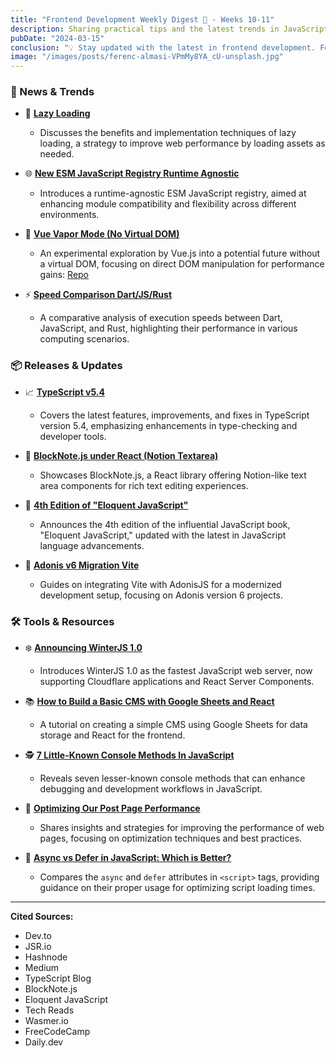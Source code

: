 ```yaml
---
title: "Frontend Development Weekly Digest 💮 - Weeks 10-11"
description: Sharing practical tips and the latest trends in JavaScript
pubDate: "2024-03-15"
conclusion: "💡 Stay updated with the latest in frontend development. Follow the links for more insights."
image: "/images/posts/ferenc-almasi-VPmMy8YA_cU-unsplash.jpg"
---
```


### 🌟 News & Trends

- 🛌 **[Lazy Loading](https://dev.to/jorjishasan/lazy-loading-lod?ref=zazen_code)**

  - Discusses the benefits and implementation techniques of lazy loading, a strategy to improve web performance by loading assets as needed.

- 🌐 **[New ESM JavaScript Registry Runtime Agnostic](https://jsr.io/?ref=zazen_code)**

  - Introduces a runtime-agnostic ESM JavaScript registry, aimed at enhancing module compatibility and flexibility across different environments.

- 💨 **[Vue Vapor Mode (No Virtual DOM)](https://icarusgk.hashnode.dev/vue-3-vapor-mode?ref=zazen_code)**

  - An experimental exploration by Vue.js into a potential future without a virtual DOM, focusing on direct DOM manipulation for performance gains: [Repo](https://github.com/vuejs/core-vapor?ref=zazen_code)

- ⚡ **[Speed Comparison Dart/JS/Rust](https://medium.com/@tommyyy/the-dart-speed-035272e9d46d?ref=zazen_code)**

  - A comparative analysis of execution speeds between Dart, JavaScript, and Rust, highlighting their performance in various computing scenarios.

### 📦 Releases & Updates

- 📈 **[TypeScript v5.4](https://devblogs.microsoft.com/typescript/announcing-typescript-5-4/?ref=zazen_code)**

  - Covers the latest features, improvements, and fixes in TypeScript version 5.4, emphasizing enhancements in type-checking and developer tools.

- 📝 **[BlockNote.js under React (Notion Textarea)](https://www.blocknotejs.org/?ref=zazen_code)**

  - Showcases BlockNote.js, a React library offering Notion-like text area components for rich text editing experiences.

- 📘 **[4th Edition of "Eloquent JavaScript"](https://eloquentjavascript.net/?ref=zazen_code)**

  - Announces the 4th edition of the influential JavaScript book, "Eloquent JavaScript," updated with the latest in JavaScript language advancements.

- 🚀 **[Adonis v6 Migration Vite](https://techreads.pipoprods.org/add-vue-js-vite-to-an-adonisjs-application/?ref=zazen_code)**

  - Guides on integrating Vite with AdonisJS for a modernized development setup, focusing on Adonis version 6 projects.

### 🛠 Tools & Resources

- ❄️ **[Announcing WinterJS 1.0](https://wasmer.io/posts/winterjs-v1?ref=zazen_code)**

  - Introduces WinterJS 1.0 as the fastest JavaScript web server, now supporting Cloudflare applications and React Server Components.

- 📚 **[How to Build a Basic CMS with Google Sheets and React](https://www.freecodecamp.org/news/how-to-build-a-basic-cms-with-google-sheets-and-reactjs/?ref=zazen_code)**

  - A tutorial on creating a simple CMS using Google Sheets for data storage and React for the frontend.

- 🕵️ **[7 Little-Known Console Methods In JavaScript](https://medium.com/coding-beauty/7-little-known-console-methods-in-javascript-6dfb63e665be?ref=zazen_code)**

  - Reveals seven lesser-known console methods that can enhance debugging and development workflows in JavaScript.

- 🚀 **[Optimizing Our Post Page Performance](https://daily.dev/blog/optimizing-our-post-page-performance?ref=zazen_code)**

  - Shares insights and strategies for improving the performance of web pages, focusing on optimization techniques and best practices.

- 📖 **[Async vs Defer in JavaScript: Which is Better?](https://dev.to/fidalmathew/async-vs-defer-in-javascript-which-is-better-26gm?ref=zazen_code)**

  - Compares the `async` and `defer` attributes in `<script>` tags, providing guidance on their proper usage for optimizing script loading times.

---

**Cited Sources:**

- Dev.to
- JSR.io
- Hashnode
- Medium
- TypeScript Blog
- BlockNote.js
- Eloquent JavaScript
- Tech Reads
- Wasmer.io
- FreeCodeCamp
- Daily.dev
